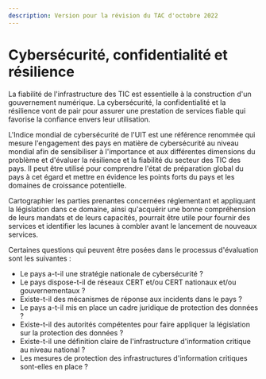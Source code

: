 ```yaml
---
description: Version pour la révision du TAC d'octobre 2022
---
```


# Cybersécurité, confidentialité et résilience

La fiabilité de l'infrastructure des TIC est essentielle à la construction d'un gouvernement numérique. La cybersécurité, la confidentialité et la résilience vont de pair pour assurer une prestation de services fiable qui favorise la confiance envers leur utilisation.

L'Indice mondial de cybersécurité de l'UIT est une référence renommée qui mesure l'engagement des pays en matière de cybersécurité au niveau mondial afin de sensibiliser à l'importance et aux différentes dimensions du problème et d'évaluer la résilience et la fiabilité du secteur des TIC des pays. Il peut être utilisé pour comprendre l'état de préparation global du pays à cet égard et mettre en évidence les points forts du pays et les domaines de croissance potentielle.

Cartographier les parties prenantes concernées réglementant et appliquant la législation dans ce domaine, ainsi qu'acquérir une bonne compréhension de leurs mandats et de leurs capacités, pourrait être utile pour fournir des services et identifier les lacunes à combler avant le lancement de nouveaux services.

Certaines questions qui peuvent être posées dans le processus d'évaluation sont les suivantes :

* Le pays a-t-il une stratégie nationale de cybersécurité ?
* Le pays dispose-t-il de réseaux CERT et/ou CERT nationaux et/ou gouvernementaux ?
* Existe-t-il des mécanismes de réponse aux incidents dans le pays ?
* Le pays a-t-il mis en place un cadre juridique de protection des données ?
* Existe-t-il des autorités compétentes pour faire appliquer la législation sur la protection des données ?
* Existe-t-il une définition claire de l'infrastructure d'information critique au niveau national ?
* Les mesures de protection des infrastructures d'information critiques sont-elles en place ?

&#x20;
